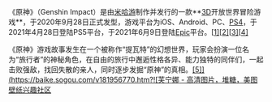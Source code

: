 《原神》（Genshin Impact）是由[米哈游](https://baike.sogou.com/lemma/ShowInnerLink.htm?lemmaId=154732664)制作并发行的一款**[3D](https://baike.sogou.com/lemma/ShowInnerLink.htm?lemmaId=74581370&ss_c=ssc.citiao.link)开放世界冒险游戏**，于2020年9月28日正式发型，游戏平台为iOS、Android、PC、[PS4](https://baike.sogou.com/lemma/ShowInnerLink.htm?lemmaId=58125119&ss_c=ssc.citiao.link)，于2021年4月28日登陆PS5平台，于2021年6月9日登陆[Epic](https://baike.sogou.com/lemma/ShowInnerLink.htm?lemmaId=67142903)平台。[[1\]](https://baike.sogou.com/v181956770.htm?fromTitle=原神#quote1)[[2\]](https://baike.sogou.com/v181956770.htm?fromTitle=原神#quote2)[[3\]](https://baike.sogou.com/v181956770.htm?fromTitle=原神#quote3)[[4\]](https://baike.sogou.com/v181956770.htm?fromTitle=原神#quote4)

《原神》游戏故事发生在一个被称作“提瓦特”的幻想世界，玩家会扮演一位名为“旅行者”的神秘角色，在自由的旅行中邂逅性格各异、能力独特的同伴们，一起击败强敌，找回失散的亲人，同时逐步发掘“原神”的真相。[[5\]](https://baike.sogou.com/v181956770.htm?![芙宁娜 - 高清图片，堆糖，美图壁纸兴趣社区](https://c-ssl.duitang.com/uploads/blog/202309/02/z2SDJYOdfx0WbPd.jpg) 